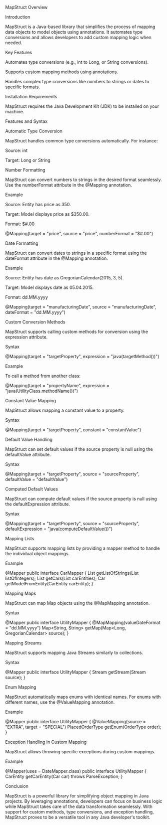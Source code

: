 MapStruct Overview

Introduction

MapStruct is a Java-based library that simplifies the process of mapping data objects to model objects using annotations. It automates type conversions and allows developers to add custom mapping logic when needed.

Key Features

Automates type conversions (e.g., int to Long, or String conversions).

Supports custom mapping methods using annotations.

Handles complex type conversions like numbers to strings or dates to specific formats.

Installation Requirements

MapStruct requires the Java Development Kit (JDK) to be installed on your machine.

Features and Syntax

Automatic Type Conversion

MapStruct handles common type conversions automatically. For instance:

Source: int

Target: Long or String

Number Formatting

MapStruct can convert numbers to strings in the desired format seamlessly. Use the numberFormat attribute in the @Mapping annotation.

Example

Source: Entity has price as 350.

Target: Model displays price as $350.00.

Format: $#.00

@Mapping(target = "price", source = "price", numberFormat = "$#.00")

Date Formatting

MapStruct can convert dates to strings in a specific format using the dateFormat attribute in the @Mapping annotation.

Example

Source: Entity has date as GregorianCalendar(2015, 3, 5).

Target: Model displays date as 05.04.2015.

Format: dd.MM.yyyy

@Mapping(target = "manufacturingDate", source = "manufacturingDate", dateFormat = "dd.MM.yyyy")

Custom Conversion Methods

MapStruct supports calling custom methods for conversion using the expression attribute.

Syntax

@Mapping(target = "targetProperty", expression = "java(targetMethod())")

Example

To call a method from another class:

@Mapping(target = "propertyName", expression = "java(UtilityClass.methodName())")

Constant Value Mapping

MapStruct allows mapping a constant value to a property.

Syntax

@Mapping(target = "targetProperty", constant = "constantValue")

Default Value Handling

MapStruct can set default values if the source property is null using the defaultValue attribute.

Syntax

@Mapping(target = "targetProperty", source = "sourceProperty", defaultValue = "defaultValue")

Computed Default Values

MapStruct can compute default values if the source property is null using the defaultExpression attribute.

Syntax

@Mapping(target = "targetProperty", source = "sourceProperty", defaultExpression = "java(computeDefaultValue())")

Mapping Lists

MapStruct supports mapping lists by providing a mapper method to handle the individual object mappings.

Example

@Mapper
public interface CarMapper {
    List<String> getListOfStrings(List<Integer> listOfIntegers);
    List<Car> getCars(List<CarEntity> carEntities);
    Car getModelFromEntity(CarEntity carEntity);
}

Mapping Maps

MapStruct can map Map objects using the @MapMapping annotation.

Syntax

@Mapper
public interface UtilityMapper {
    @MapMapping(valueDateFormat = "dd.MM.yyyy")
    Map<String, String> getMap(Map<Long, GregorianCalendar> source);
}

Mapping Streams

MapStruct supports mapping Java Streams similarly to collections.

Syntax

@Mapper
public interface UtilityMapper {
    Stream<String> getStream(Stream<Integer> source);
}

Enum Mapping

MapStruct automatically maps enums with identical names. For enums with different names, use the @ValueMapping annotation.

Example

@Mapper
public interface UtilityMapper {
    @ValueMapping(source = "EXTRA", target = "SPECIAL")
    PlacedOrderType getEnum(OrderType order);
}

Exception Handling in Custom Mapping

MapStruct allows throwing specific exceptions during custom mappings.

Example

@Mapper(uses = DateMapper.class)
public interface UtilityMapper {
    CarEntity getCarEntity(Car car) throws ParseException;
}

Conclusion

MapStruct is a powerful library for simplifying object mapping in Java projects. By leveraging annotations, developers can focus on business logic while MapStruct takes care of the data transformation seamlessly. With support for custom methods, type conversions, and exception handling, MapStruct proves to be a versatile tool in any Java developer's toolkit.

